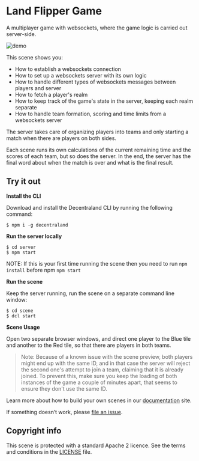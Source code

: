 # Land Flipper Game

A multiplayer game with websockets, where the game logic is carried out server-side.

![demo](https://github.com/decentraland-scenes/Land-Flipper-Game/blob/master/screenshots/land-flipper-game.gif)

This scene shows you:

- How to establish a websockets connection
- How to set up a websockets server with its own logic
- How to handle different types of websockets messages between players and server
- How to fetch a player's realm
- How to keep track of the game's state in the server, keeping each realm separate
- How to handle team formation, scoring and time limits from a websockets server


The server takes care of organizing players into teams and only starting a match when there are players on both sides.

Each scene runs its own calculations of the current remaining time and the scores of each team, but so does the server. In the end, the server has the final word about when the match is over and what is the final result.

## Try it out

**Install the CLI**

Download and install the Decentraland CLI by running the following command:

```
$ npm i -g decentraland
```

**Run the server locally**

```
$ cd server
$ npm start
```
NOTE: If this is your first time running the scene then you need to run `npm install` before npm `npm start`

**Run the scene**

Keep the server running, run the scene on a separate command line window:

```
$ cd scene
$ dcl start
```

**Scene Usage**


Open two separate browser windows, and direct one player to the Blue tile and another to the Red tile, so that there are players in both teams.

> Note: Because of a known issue with the scene preview, both players might end up with the same ID, and in that case the server will reject the second one's attempt to join a team, claiming that it is already joined. To prevent this, make sure you keep the loading of both instances of the game a couple of minutes apart, that seems to ensure they don't use the same ID.


Learn more about how to build your own scenes in our [documentation](https://docs.decentraland.org/) site.

If something doesn’t work, please [file an issue](https://github.com/decentraland-scenes/Awesome-Repository/issues/new).

## Copyright info

This scene is protected with a standard Apache 2 licence. See the terms and conditions in the [LICENSE](/LICENSE) file.